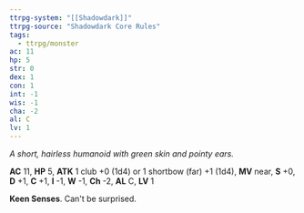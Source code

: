 ```yaml
---
ttrpg-system: "[[Shadowdark]]"
ttrpg-source: "Shadowdark Core Rules"
tags:
  - ttrpg/monster
ac: 11
hp: 5
str: 0
dex: 1
con: 1
int: -1
wis: -1
cha: -2
al: C
lv: 1
---
```


_A short, hairless humanoid with green skin and pointy ears._

**AC** 11, **HP** 5, **ATK** 1 club +0 (1d4) or 1 shortbow (far) +1 (1d4), **MV** near, **S** +0, **D** +1, **C** +1, **I** -1, **W** -1, **Ch** -2, **AL** C, **LV** 1

**Keen Senses**. Can't be surprised.

